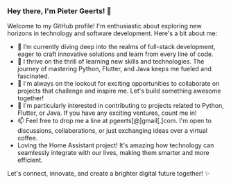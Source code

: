 ### Hey there, I'm Pieter Geerts! 👋

Welcome to my GitHub profile! I'm enthusiastic about exploring new horizons in technology and software development. Here's a bit about me:

- 🔭 I’m currently diving deep into the realms of full-stack development, eager to craft innovative solutions and learn from every line of code.
- 🌱 I thrive on the thrill of learning new skills and technologies. The journey of mastering Python, Flutter, and Java keeps me fueled and fascinated.
- 👀 I'm always on the lookout for exciting opportunities to collaborate on projects that challenge and inspire me. Let's build something awesome together!
- 💞️ I'm particularly interested in contributing to projects related to Python, Flutter, or Java. If you have any exciting ventures, count me in!
- 📫 Feel free to drop me a line at pgeerts[@]gmail[.]com. I'm open to discussions, collaborations, or just exchanging ideas over a virtual coffee.
- Loving the Home Assistant project! It's amazing how technology can seamlessly integrate with our lives, making them smarter and more efficient.

Let's connect, innovate, and create a brighter digital future together! ✨
